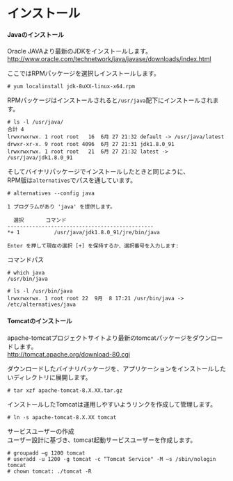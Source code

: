 # インストール

#### Javaのインストール
Oracle JAVAより最新のJDKをインストールします。  
http://www.oracle.com/technetwork/java/javase/downloads/index.html  

ここではRPMパッケージを選択しインストールします。  

```
# yum localinstall jdk-8uXX-linux-x64.rpm
```

RPMパッケージはインストールされると`/usr/java`配下にインストールされます。  

```
# ls -l /usr/java/
合計 4
lrwxrwxrwx. 1 root root   16  6月 27 21:32 default -> /usr/java/latest
drwxr-xr-x. 9 root root 4096  6月 27 21:31 jdk1.8.0_91
lrwxrwxrwx. 1 root root   21  6月 27 21:32 latest -> /usr/java/jdk1.8.0_91
```

そしてバイナリパッケージでインストールしたときと同じように、  
RPM版は`alternatives`でパスを通しています。  

```
# alternatives --config java

1 プログラムがあり 'java' を提供します。

  選択       コマンド
-----------------------------------------------
*+ 1           /usr/java/jdk1.8.0_91/jre/bin/java

Enter を押して現在の選択 [+] を保持するか、選択番号を入力します:
```

コマンドパス  

```
# which java
/usr/bin/java

# ls -l /usr/bin/java
lrwxrwxrwx. 1 root root 22  9月  8 17:21 /usr/bin/java -> /etc/alternatives/java
```

#### Tomcatのインストール
apache-tomcatプロジェクトサイトより最新のtomcatパッケージをダウンロードします。  
http://tomcat.apache.org/download-80.cgi  

ダウンロードしたバイナリパッケージを、アプリケーションをインストールしたいディレクトリに展開します。  

```
# tar xzf apache-tomcat-8.X.XX.tar.gz
```

インストールしたTomcatは運用しやすいようリンクを作成して管理します。  

```
# ln -s apache-tomcat-8.X.XX tomcat
```

サービスユーザーの作成  
ユーザー設計に基づき、tomcat起動サービスユーザーを作成します。  

```
# groupadd –g 1200 tomcat
# useradd -u 1200 -g tomcat -c “Tomcat Service" -M –s /sbin/nologin tomcat
# chown tomcat: ./tomcat -R
```
